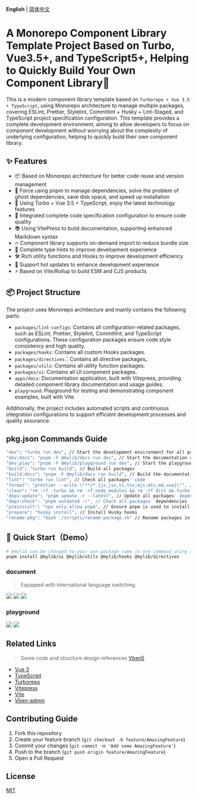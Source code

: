 **English** | [简体中文](./README.zh-CN.md)

# A Monorepo Component Library Template Project Based on Turbo, Vue3.5+, and TypeScript5+, Helping to Quickly Build Your Own Component Library🚀

This is a modern component library template based on `Turborepo + Vue 3.5 + TypeScript`, using Monorepo architecture to manage multiple packages, covering ESLint, Prettier, Stylelint, Commitlint + Husky + Lint-Staged, and TypeScript project specification configuration. This template provides a complete development environment, aiming to allow developers to focus on component development without worrying about the complexity of underlying configuration, helping to quickly build their own component library.

## ✨ Features

- 📦 Based on Monorepo architecture for better code reuse and version management
- 🚫 Force using pnpm to manage dependencies, solve the problem of ghost dependencies, save disk space, and speed up installation
- 🚀 Using Turbo + Vue 3.5 + TypeScript, enjoy the latest technology features
- 🎨 Integrated complete code specification configuration to ensure code quality
- 📚 Using VitePress to build documentation, supporting enhanced Markdown syntax
- 🔥 Component library supports on-demand import to reduce bundle size
- 🎯 Complete type hints to improve development experience
- 🛠️ Rich utility functions and Hooks to improve development efficiency
- 🔄 Support hot updates to enhance development experience
- ⚡️ Based on Vite/Rollup to build ESM and CJS products

## 📦 Project Structure

The project uses Monorepo architecture and mainly contains the following parts:

- `packages/lint-configs`: Contains all configuration-related packages, such as ESLint, Prettier, Stylelint, Commitlint, and TypeScript configurations. These configuration packages ensure code style consistency and high quality.
- `packages/hooks`: Contains all custom Hooks packages.
- `packages/directives`：Contains all directive packages。
- `packages/utils`: Contains all utility function packages.
- `packages/ui`: Contains all UI component packages.
- `apps/docs`: Documentation application, built with Vitepress, providing detailed component library documentation and usage guides.
- `playground`: Playground for testing and demonstrating component examples, built with Vite.

Additionally, the project includes automated scripts and continuous integration configurations to support efficient development processes and quality assurance.

## pkg.json Commands Guide

```bash
"dev": "turbo run dev", // Start the development environment for all packages
"dev:docs": "pnpm -F @mylib/docs run dev", // Start the documentation application
"dev:play": "pnpm -F @mylib/playground run dev", // Start the playground
"build": "turbo run build", // Build all packages
"build:docs": "pnpm -F @mylib/docs run build", // Build the documentation application
"lint": "turbo run lint", // Check all packages' code
"format": "prettier --write \"**/*.{js,jsx,ts,tsx,mjs,mts,md,vue}\"", // Format all packages' code
"clean": "rm -rf .turbo && rm -rf node_modules && rm -rf dist && turbo run clean", // Clean all packages
"deps:update": "pnpm update -r --latest", // Update all packages' dependencies
"deps:check": "pnpm outdated -r", // Check all packages' dependencies
"preinstall": "npx only-allow pnpm", // Ensure pnpm is used to install dependencies
"prepare": "husky install", // Install Husky hooks
"rename-pkg": "bash ./scripts/rename-package.sh" // Rename packages in one go, e.g., @mylib -> @vue3-lib
```

## 🚀 Quick Start（Demo）

```bash
# @mylib can be changed to your own package name in one command using rename-pkg, e.g., @vue3-lib
pnpm install @mylib/ui @mylib/utils @mylib/hooks @mylib/directives
```

### document

> Equipped with international language switching

![](https://huangmingfu.github.io/drawing-bed/images/pic-go/202411241135445.png) ![](https://huangmingfu.github.io/drawing-bed/images/pic-go/202411241135191.png) ![](https://huangmingfu.github.io/drawing-bed/images/pic-go/202411241136925.png)

### playground

![](https://huangmingfu.github.io/drawing-bed/images/pic-go/202411241136535.png) ![](https://huangmingfu.github.io/drawing-bed/images/pic-go/202411241136209.png)

## Related Links

> Some code and structure design references [Vben5](https://github.com/vbenjs/vue-vben-admin)

- [Vue 3](https://vuejs.org/)
- [TypeScript](https://www.typescriptlang.org/)
- [Turborepo](https://turbo.build/repo)
- [Vitepress](https://vitepress.dev/)
- [Vite](https://vitejs.dev/)
- [Vben-admin](https://github.com/vbenjs/vue-vben-admin)

## Contributing Guide

1. Fork this repository
2. Create your feature branch (`git checkout -b feature/AmazingFeature`)
3. Commit your changes (`git commit -m 'Add some AmazingFeature'`)
4. Push to the branch (`git push origin feature/AmazingFeature`)
5. Open a Pull Request

## License

[MIT](LICENSE)

